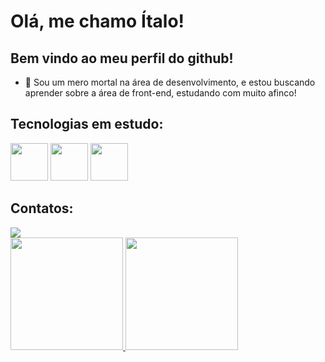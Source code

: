 # Olá, me chamo Ítalo!

## Bem vindo ao meu perfil do github!

- :ant:  Sou um mero mortal na área de desenvolvimento, e estou buscando aprender sobre a área de front-end, estudando com muito afinco!

## Tecnologias em estudo:

<img src="https://cdn.jsdelivr.net/gh/devicons/devicon@latest/icons/html5/html5-original-wordmark.svg" width="60" height="60" display = "inline">

<img src="https://cdn.jsdelivr.net/gh/devicons/devicon@latest/icons/css3/css3-original-wordmark.svg" width="60" height="60" display = "inline">

<img src="https://cdn.jsdelivr.net/gh/devicons/devicon@latest/icons/javascript/javascript-original.svg" width="60" height="60" display = "inline">

## Contatos:

<div>
<a href="https://instagram.com/italoryan010" target="_blank"><img loading="lazy" src="https://img.shields.io/badge/-Instagram-%23E4405F?style=for-the-badge&logo=instagram&logoColor=white" target="_blank"></a>  
</div>

<div>
<a href="https://github.com/italoryansouza">
<img loading="lazy" height="180em" src="https://github-readme-stats.vercel.app/api/top-langs/?username=italoryansouza&layout=compact&langs_count=7&theme=dracula"/>
<img loading="lazy" height="180em" src="https://github-readme-stats.vercel.app/api?username=italoryansouza&show_icons=true&theme=dracula&include_all_commits=true&count_private=true"/>
</div>

